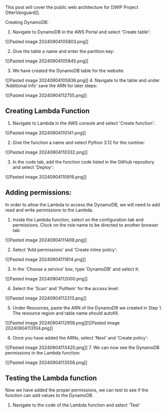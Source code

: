 This post will cover the public web architecture for [[WIP Project OtterVanguard]].

Creating DynamoDB:
1. Navigate to DynamoDB in the AWS Portal and select 'Create table':

![[Pasted image 20240904105803.png]]

2. Give the table a name and enter the partition key:

![[Pasted image 20240904105845.png]]

3. We have created the DynamoDB table for the website:

![[Pasted image 20240904105936.png]]
4. Navigate to the table and under 'Additional info' save the ARN for later steps:

![[Pasted image 20240904112755.png]]

## Creating Lambda Function
1. Navigate to Lambda in the AWS console and select 'Create function':

![[Pasted image 20240904110141.png]]

2. Give the function a name and select Python 3.12 for the runtime:

![[Pasted image 20240904110332.png]]

3. In the code tab, add the function code listed in the GitHub repository and select 'Deploy':

![[Pasted image 20240904110919.png]]

## Adding permissions:

In order to allow the Lambda to access the DynamoDB, we will need to add read and write permissions to the Lambda.

1. Inside the Lambda function, select on the configuration tab and permissions. Clock on the role name to be directed to another browser tab:

![[Pasted image 20240904111409.png]]

2. Select 'Add permissions' and 'Create inline policy':

![[Pasted image 20240904111814.png]]

3. In the 'Choose a service' box, type 'DynamoDB' and select it:

![[Pasted image 20240904112000.png]]

4. Select the 'Scan' and 'PutItem' for the access level:

![[Pasted image 20240904112313.png]]

5. Under Resources, paste the ARN of the DynamoDB we created in Step 1. The resource region and table name should autofill. 

![[Pasted image 20240904112956.png]]![[Pasted image 20240904113104.png]]

6. Once you have added the ARNs, select 'Next' and 'Create policy':

![[Pasted image 20240904113420.png]]
7. We can now see the DynamoDB permissions in the Lambda function:

![[Pasted image 20240904113558.png]]


## Testing the Lambda function
Now we have added the proper permissions, we can test to see if the function can add values to the DynamoDB.

1. Navigate to the code of the Lambda function and select 'Test'
